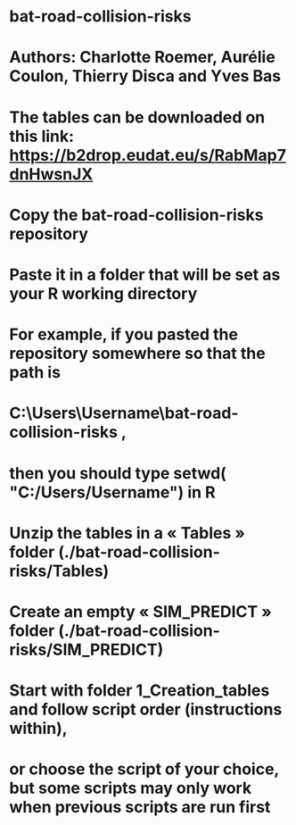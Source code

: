 # bat-road-collision-risks
 


# Authors: Charlotte Roemer, Aurélie Coulon, Thierry Disca and Yves Bas


# The tables can be downloaded on this link: https://b2drop.eudat.eu/s/RabMap7dnHwsnJX

# Copy the bat-road-collision-risks repository
# Paste it in a folder that will be set as your R working directory
# For example, if you pasted the repository somewhere so that the path is
# C:\Users\Username\bat-road-collision-risks ,
# then you should type setwd( "C:/Users/Username") in R

# Unzip the tables in a « Tables » folder (./bat-road-collision-risks/Tables)

# Create an empty « SIM_PREDICT » folder (./bat-road-collision-risks/SIM_PREDICT)

# Start with folder 1_Creation_tables and follow script order (instructions within), 
# or choose the script of your choice, but some scripts may only work when previous scripts are run first

